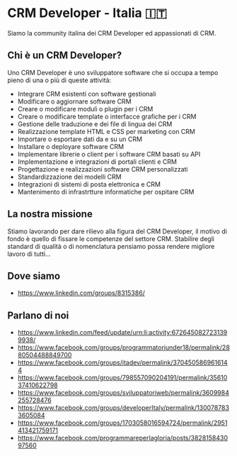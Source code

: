 # CRM Developer - Italia 🇮🇹

Siamo la community italina dei CRM Developer ed appassionati di CRM.

## Chi è un CRM Developer?

Uno CRM Developer è uno sviluppatore software che si occupa a tempo pieno di una o più di queste attività:

- Integrare CRM esistenti con software gestionali
- Modificare o aggiornare software CRM
- Creare o modificare moduli o plugin per i CRM
- Creare o modificare template o interfacce grafiche per i CRM
- Gestione delle traduzione e dei file di lingua dei CRM
- Realizzazione template HTML e CSS per marketing con CRM
- Importare o esportare dati da e su un CRM
- Installare o deployare software CRM
- Implementare librerie o client per i software CRM basati su API
- Implementazione e integrazioni di portali clienti e CRM
- Progettazione e realizzazioni software CRM personalizzati
- Standardizzazione dei modelli CRM
- Integrazioni di sistemi di posta elettronica e CRM
- Mantenimento di infrastrtture informatiche per ospitare CRM

## La nostra missione

Stiamo lavorando per dare rilievo alla figura del CRM Developer, il motivo di fondo è quello di fissare le competenze del settore CRM.
Stabilire degli standard di qualità o di nomenclatura pensiamo possa rendere migliore lavoro di tutti...

## Dove siamo

- <https://www.linkedin.com/groups/8315386/>

## Parlano di noi

- <https://www.linkedin.com/feed/update/urn:li:activity:6726450827231399938/>
- <https://www.facebook.com/groups/programmatoriunder18/permalink/2880504488849700>
- <https://www.facebook.com/groups/itadev/permalink/3704505869616144>
- <https://www.facebook.com/groups/798557090204191/permalink/3561037410622798>
- <https://www.facebook.com/groups/sviluppatoriweb/permalink/3609984255728476>
- <https://www.facebook.com/groups/developerItaly/permalink/1300787833605084>
- <https://www.facebook.com/groups/1703058016594724/permalink/2951413421759171>
- <https://www.facebook.com/programmareperlagloria/posts/382815843097560>
